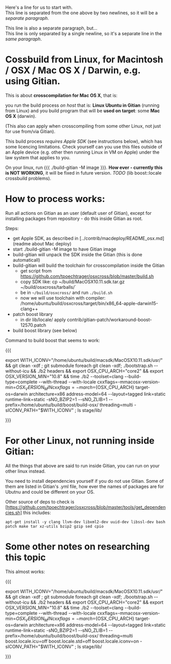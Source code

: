 

Here's a line for us to start with.  
This line is separated from the one above by two newlines, so it will be a *separate paragraph*.

This line is also a separate paragraph, but...  
This line is only separated by a single newline, so it's a separate line in the *same paragraph*.




# Cossbuild from Linux, for Macintosh / OSX / Mac OS X / Darwin, e.g. using Gitian.

This is about **crosscompilation for Mac OS X**, that is:

you run the build process *on host* that is: **Linux Ubuntu in Gitian** (running from Linux)
and you build program that will be **used on target**: some **Mac OS X** (darwin).

(This also can apply when crosscompiling from some other Linux, not just for use from/via Gitian).

This build process *requires Apple SDK* (see instructions below), which has some licencing limitations.
Check yourself can you use this files outside of an Apple device (e.g. other then running Linux in VM on Apple)
under the law system that applies to you.

On your linux, run {{{ ./build-gitian -M image }}}.
**How ever - currently this is NOT WORKING**, it will be fixed in future version. *TODO* (lib boost::locale crossbuild problems).

# How to process works:

Run all actions on Gitian as an user (default user of Gitian),
except for installing packages from repository - do this inside Gitian as root.

Steps:
- get Apple SDK, as described in [../contrib/macdeploy/README_osx.md](readme about Mac deploy)
- start ./build-gitian -M image to have Gitian image
- build-gitian will unpack the SDK inside the Gitian (this is done automaticall)
- build-gitian will build the toolchain for crosscompilation inside the Gitian
	- get script from https://github.com/tpoechtrager/osxcross/blob/master/build.sh
	- copy SDK like: cp ~/build/MacOSX10.11.sdk.tar.gz ~/build/osxcross/tarballs/`
	- be in `~/build/osxcross/` and run `./build.sh`
	- now we will use toolchain with compiler: /home/ubuntu/build/osxcross/target/bin/x86_64-apple-darwin15-clang++
- patch boost library
	- in dir lib/locale/ apply contrib/gitian-patch/workaround-boost-12570.patch
- build boost library (see below)

Command to build boost that seems to work:

{{{

export WITH_ICONV="/home/ubuntu/build/macsdk/MacOSX10.11.sdk/usr/" &&  git clean -xdf ; git submodule foreach git clean -xdf; ./bootstrap.sh --without-icu &&   ./b2 headers  && export OSX_CPU_ARCH="core2" && export OSX_VERSION_MIN="10.8" &&  time   ./b2  --toolset=clang     --build-type=complete   --with-thread --with-locale    cxxflags=-mmacosx-version-min=${OSX_VERSION_MIN} cxxflags=-march=${OSX_CPU_ARCH} target-os=darwin architecture=x86 address-model=64  --layout=tagged  link=static runtime-link=static  -sNO_BZIP2=1 --sNO_ZLIB=1       --prefix=/home/ubuntu/build/boost/build-osx/   threading=multi    -sICONV_PATH="$WITH_ICONV"   ;  ls stage/lib/

}}}


# For other Linux, not running inside Gitian:

All the things that above are said to run inside Gitian, you can run on your other linux instead.

You need to install dependencies yourself if you do not use Gitian.
Some of them are listed in Gitian's .yml file, how ever the names of packages
are for Ubutnu and could be different on your OS.

Other source of deps to check is [https://github.com/tpoechtrager/osxcross/blob/master/tools/get_dependencies.sh] this includes:

```apt-get install -y clang llvm-dev libxml2-dev uuid-dev libssl-dev bash patch make tar xz-utils bzip2 gzip sed cpio```


# Some other notes on researching this topic

This almost works:

{{{

export WITH_ICONV="/home/ubuntu/build/macsdk/MacOSX10.11.sdk/usr/" &&  git clean -xdf ; git submodule foreach git clean -xdf; ./bootstrap.sh --without-icu &&   ./b2 headers  && export OSX_CPU_ARCH="core2" && export OSX_VERSION_MIN="10.8" &&  time   ./b2  --toolset=clang     --build-type=complete   --with-thread --with-locale    cxxflags=-mmacosx-version-min=${OSX_VERSION_MIN} cxxflags=-march=${OSX_CPU_ARCH} target-os=darwin architecture=x86 address-model=64  --layout=tagged  link=static runtime-link=static  -sNO_BZIP2=1 --sNO_ZLIB=1       --prefix=/home/ubuntu/build/boost/build-osx/   threading=multi  boost.locale.icu=off boost.locale.std=off    boost.locale.iconv=on    -sICONV_PATH="$WITH_ICONV"   ;  ls stage/lib/  

}}}


